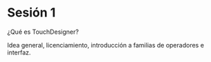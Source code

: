 # Sesión 1

¿Qué es TouchDesigner?

Idea general, licenciamiento, introducción a familias de operadores e interfaz. 